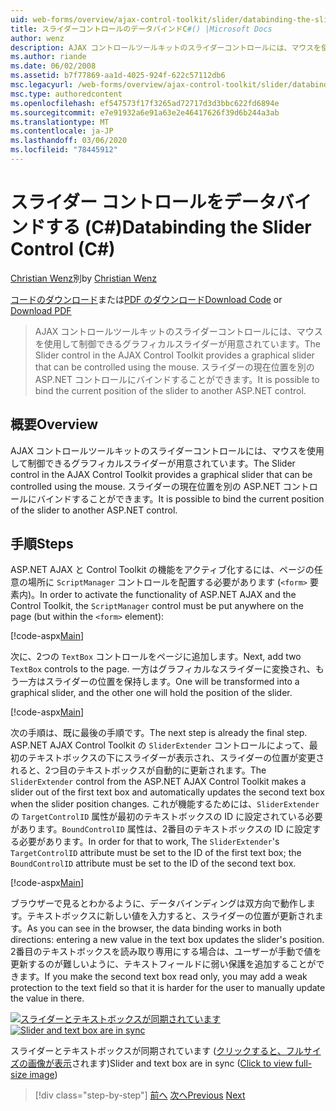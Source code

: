 ```yaml
---
uid: web-forms/overview/ajax-control-toolkit/slider/databinding-the-slider-control-cs
title: スライダーコントロールのデータバインドC#() |Microsoft Docs
author: wenz
description: AJAX コントロールツールキットのスライダーコントロールには、マウスを使用して制御できるグラフィカルスライダーが用意されています。 現在の positio をバインドすることができます...
ms.author: riande
ms.date: 06/02/2008
ms.assetid: b7f77869-aa1d-4025-924f-622c57112db6
msc.legacyurl: /web-forms/overview/ajax-control-toolkit/slider/databinding-the-slider-control-cs
msc.type: authoredcontent
ms.openlocfilehash: ef547573f17f3265ad72717d3d3bbc622fd6894e
ms.sourcegitcommit: e7e91932a6e91a63e2e46417626f39d6b244a3ab
ms.translationtype: MT
ms.contentlocale: ja-JP
ms.lasthandoff: 03/06/2020
ms.locfileid: "78445912"
---
```

# <a name="databinding-the-slider-control-c"></a><span data-ttu-id="8f8d6-104">スライダー コントロールをデータバインドする (C#)</span><span class="sxs-lookup"><span data-stu-id="8f8d6-104">Databinding the Slider Control (C#)</span></span>

<span data-ttu-id="8f8d6-105">[Christian Wenz](https://github.com/wenz)別</span><span class="sxs-lookup"><span data-stu-id="8f8d6-105">by [Christian Wenz](https://github.com/wenz)</span></span>

<span data-ttu-id="8f8d6-106">[コードのダウンロード](https://download.microsoft.com/download/9/3/f/93f8daea-bebd-4821-833b-95205389c7d0/Slider0.cs.zip)または[PDF のダウンロード](https://download.microsoft.com/download/2/d/c/2dc10e34-6983-41d4-9c08-f78f5387d32b/slider0CS.pdf)</span><span class="sxs-lookup"><span data-stu-id="8f8d6-106">[Download Code](https://download.microsoft.com/download/9/3/f/93f8daea-bebd-4821-833b-95205389c7d0/Slider0.cs.zip) or [Download PDF](https://download.microsoft.com/download/2/d/c/2dc10e34-6983-41d4-9c08-f78f5387d32b/slider0CS.pdf)</span></span>

> <span data-ttu-id="8f8d6-107">AJAX コントロールツールキットのスライダーコントロールには、マウスを使用して制御できるグラフィカルスライダーが用意されています。</span><span class="sxs-lookup"><span data-stu-id="8f8d6-107">The Slider control in the AJAX Control Toolkit provides a graphical slider that can be controlled using the mouse.</span></span> <span data-ttu-id="8f8d6-108">スライダーの現在位置を別の ASP.NET コントロールにバインドすることができます。</span><span class="sxs-lookup"><span data-stu-id="8f8d6-108">It is possible to bind the current position of the slider to another ASP.NET control.</span></span>

## <a name="overview"></a><span data-ttu-id="8f8d6-109">概要</span><span class="sxs-lookup"><span data-stu-id="8f8d6-109">Overview</span></span>

<span data-ttu-id="8f8d6-110">AJAX コントロールツールキットのスライダーコントロールには、マウスを使用して制御できるグラフィカルスライダーが用意されています。</span><span class="sxs-lookup"><span data-stu-id="8f8d6-110">The Slider control in the AJAX Control Toolkit provides a graphical slider that can be controlled using the mouse.</span></span> <span data-ttu-id="8f8d6-111">スライダーの現在位置を別の ASP.NET コントロールにバインドすることができます。</span><span class="sxs-lookup"><span data-stu-id="8f8d6-111">It is possible to bind the current position of the slider to another ASP.NET control.</span></span>

## <a name="steps"></a><span data-ttu-id="8f8d6-112">手順</span><span class="sxs-lookup"><span data-stu-id="8f8d6-112">Steps</span></span>

<span data-ttu-id="8f8d6-113">ASP.NET AJAX と Control Toolkit の機能をアクティブ化するには、ページの任意の場所に `ScriptManager` コントロールを配置する必要があります (`<form>` 要素内)。</span><span class="sxs-lookup"><span data-stu-id="8f8d6-113">In order to activate the functionality of ASP.NET AJAX and the Control Toolkit, the `ScriptManager` control must be put anywhere on the page (but within the `<form>` element):</span></span>

[!code-aspx[Main](databinding-the-slider-control-cs/samples/sample1.aspx)]

<span data-ttu-id="8f8d6-114">次に、2つの `TextBox` コントロールをページに追加します。</span><span class="sxs-lookup"><span data-stu-id="8f8d6-114">Next, add two `TextBox` controls to the page.</span></span> <span data-ttu-id="8f8d6-115">一方はグラフィカルなスライダーに変換され、もう一方はスライダーの位置を保持します。</span><span class="sxs-lookup"><span data-stu-id="8f8d6-115">One will be transformed into a graphical slider, and the other one will hold the position of the slider.</span></span>

[!code-aspx[Main](databinding-the-slider-control-cs/samples/sample2.aspx)]

<span data-ttu-id="8f8d6-116">次の手順は、既に最後の手順です。</span><span class="sxs-lookup"><span data-stu-id="8f8d6-116">The next step is already the final step.</span></span> <span data-ttu-id="8f8d6-117">ASP.NET AJAX Control Toolkit の `SliderExtender` コントロールによって、最初のテキストボックスの下にスライダーが表示され、スライダーの位置が変更されると、2つ目のテキストボックスが自動的に更新されます。</span><span class="sxs-lookup"><span data-stu-id="8f8d6-117">The `SliderExtender` control from the ASP.NET AJAX Control Toolkit makes a slider out of the first text box and automatically updates the second text box when the slider position changes.</span></span> <span data-ttu-id="8f8d6-118">これが機能するためには、`SliderExtender`の `TargetControlID` 属性が最初のテキストボックスの ID に設定されている必要があります。`BoundControlID` 属性は、2番目のテキストボックスの ID に設定する必要があります。</span><span class="sxs-lookup"><span data-stu-id="8f8d6-118">In order for that to work, The `SliderExtender`'s `TargetControlID` attribute must be set to the ID of the first text box; the `BoundControlID` attribute must be set to the ID of the second text box.</span></span>

[!code-aspx[Main](databinding-the-slider-control-cs/samples/sample3.aspx)]

<span data-ttu-id="8f8d6-119">ブラウザーで見るとわかるように、データバインディングは双方向で動作します。テキストボックスに新しい値を入力すると、スライダーの位置が更新されます。</span><span class="sxs-lookup"><span data-stu-id="8f8d6-119">As you can see in the browser, the data binding works in both directions: entering a new value in the text box updates the slider's position.</span></span> <span data-ttu-id="8f8d6-120">2番目のテキストボックスを読み取り専用にする場合は、ユーザーが手動で値を更新するのが難しいように、テキストフィールドに弱い保護を追加することができます。</span><span class="sxs-lookup"><span data-stu-id="8f8d6-120">If you make the second text box read only, you may add a weak protection to the text field so that it is harder for the user to manually update the value in there.</span></span>

<span data-ttu-id="8f8d6-121">[![スライダーとテキストボックスが同期されています](databinding-the-slider-control-cs/_static/image2.png)](databinding-the-slider-control-cs/_static/image1.png)</span><span class="sxs-lookup"><span data-stu-id="8f8d6-121">[![Slider and text box are in sync](databinding-the-slider-control-cs/_static/image2.png)](databinding-the-slider-control-cs/_static/image1.png)</span></span>

<span data-ttu-id="8f8d6-122">スライダーとテキストボックスが同期されています ([クリックすると、フルサイズの画像が表示](databinding-the-slider-control-cs/_static/image3.png)されます)</span><span class="sxs-lookup"><span data-stu-id="8f8d6-122">Slider and text box are in sync ([Click to view full-size image](databinding-the-slider-control-cs/_static/image3.png))</span></span>

> [!div class="step-by-step"]
> <span data-ttu-id="8f8d6-123">[前へ](using-the-slider-control-with-auto-postback-cs.md)
> [次へ](using-the-slider-control-with-auto-postback-vb.md)</span><span class="sxs-lookup"><span data-stu-id="8f8d6-123">[Previous](using-the-slider-control-with-auto-postback-cs.md)
[Next](using-the-slider-control-with-auto-postback-vb.md)</span></span>
